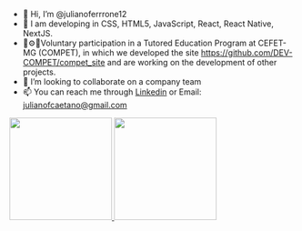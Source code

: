 - 👋 Hi, I’m @julianoferrrone12
- 👀 I am developing in CSS, HTML5, JavaScript, React, React Native, NextJS.
- 💙⚙💚Voluntary participation in a Tutored Education Program at CEFET-MG (COMPET), in which we developed the site https://github.com/DEV-COMPET/compet_site and are working on the development of other projects.
- 💞️ I’m looking to collaborate on a company team
- 📫 You can reach me through [Linkedin](https://www.linkedin.com/in/juliano-caetano/) or Email: julianofcaetano@gmail.com

<a href="https://github.com/julianoferrrone12">
  <img height="180em"src="https://githubreadmestats.vercel.app/apiusername=julianoferrrone12&show_icons=true&theme=dracula&include_all_commits=true&count_private=true"/>
  <img height="180em" src="https://github-readme-stats.vercel.app/api/top-langs/?username=julianoferrrone12&layout=compact&langs_count=7&theme=dracula"/>
</a> 


<!---
julianoferrrone12/julianoferrrone12 is a ✨ special ✨ repository because its `README.md` (this file) appears on your GitHub profile.
You can click the Preview link to take a look at your changes.
--->
